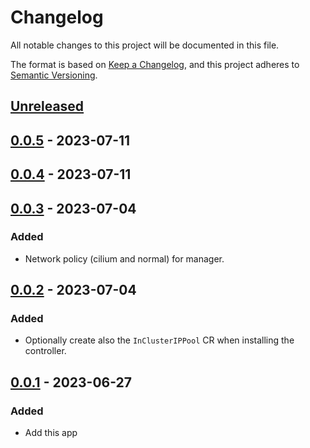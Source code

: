 # Changelog

All notable changes to this project will be documented in this file.

The format is based on [Keep a Changelog](https://keepachangelog.com/en/1.0.0/),
and this project adheres to [Semantic Versioning](https://semver.org/spec/v2.0.0.html).


## [Unreleased]

## [0.0.5] - 2023-07-11

## [0.0.4] - 2023-07-11

## [0.0.3] - 2023-07-04

### Added

- Network policy (cilium and normal) for manager.

## [0.0.2] - 2023-07-04

### Added

- Optionally create also the `InClusterIPPool` CR when installing the controller.

## [0.0.1] - 2023-06-27

### Added

- Add this app

[Unreleased]: https://github.com/giantswarm/cluster-api-ipam-provider-in-cluster-app/compare/v0.0.5...HEAD
[0.0.5]: https://github.com/giantswarm/cluster-api-ipam-provider-in-cluster-app/compare/v0.0.4...v0.0.5
[0.0.4]: https://github.com/giantswarm/cluster-api-ipam-provider-in-cluster-app/compare/v0.0.3...v0.0.4
[0.0.3]: https://github.com/giantswarm/cluster-api-ipam-provider-in-cluster-app/compare/v0.0.2...v0.0.3
[0.0.2]: https://github.com/giantswarm/cluster-api-ipam-provider-in-cluster-app/compare/v0.0.1...v0.0.2
[0.0.1]: https://github.com/giantswarm/cluster-api-ipam-provider-in-cluster-app/compare/v0.0.1...v0.0.1
